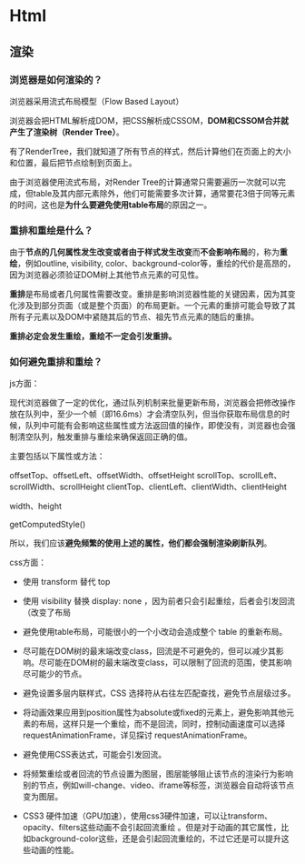 # Html

## 渲染

### 浏览器是如何渲染的？

浏览器采用流式布局模型（Flow Based Layout）

浏览器会把HTML解析成DOM，把CSS解析成CSSOM，**DOM和CSSOM合并就产生了渲染树（Render Tree）**。

有了RenderTree，我们就知道了所有节点的样式，然后计算他们在页面上的大小和位置，最后把节点绘制到页面上。

由于浏览器使用流式布局，对Render Tree的计算通常只需要遍历一次就可以完成，但table及其内部元素除外，他们可能需要多次计算，通常要花3倍于同等元素的时间，这也是**为什么要避免使用table布局**的原因之一。


### 重排和重绘是什么？

由于**节点的几何属性发生改变或者由于样式发生改变**而**不会影响布局**的，称为**重绘**，例如outline, visibility, color、background-color等，重绘的代价是高昂的，因为浏览器必须验证DOM树上其他节点元素的可见性。

**重排**是布局或者几何属性需要改变。重排是影响浏览器性能的关键因素，因为其变化涉及到部分页面（或是整个页面）的布局更新。一个元素的重排可能会导致了其所有子元素以及DOM中紧随其后的节点、祖先节点元素的随后的重排。

**重排必定会发生重绘，重绘不一定会引发重排。**

### 如何避免重排和重绘？

js方面：

现代浏览器做了一定的优化，通过队列机制来批量更新布局，浏览器会把修改操作放在队列中，至少一个帧（即16.6ms）才会清空队列，但当你获取布局信息的时候，队列中可能有会影响这些属性或方法返回值的操作，即使没有，浏览器也会强制清空队列，触发重排与重绘来确保返回正确的值。

主要包括以下属性或方法：

offsetTop、offsetLeft、offsetWidth、offsetHeight
scrollTop、scrollLeft、scrollWidth、scrollHeight
clientTop、clientLeft、clientWidth、clientHeight

width、height

getComputedStyle()


所以，我们应该**避免频繁的使用上述的属性，他们都会强制渲染刷新队列**。


css方面：

- 使用 transform 替代 top

- 使用 visibility 替换 display: none ，因为前者只会引起重绘，后者会引发回流（改变了布局

- 避免使用table布局，可能很小的一个小改动会造成整个 table 的重新布局。

- 尽可能在DOM树的最末端改变class，回流是不可避免的，但可以减少其影响。尽可能在DOM树的最末端改变class，可以限制了回流的范围，使其影响尽可能少的节点。

- 避免设置多层内联样式，CSS 选择符从右往左匹配查找，避免节点层级过多。

- 将动画效果应用到position属性为absolute或fixed的元素上，避免影响其他元素的布局，这样只是一个重绘，而不是回流，同时，控制动画速度可以选择 requestAnimationFrame，详见探讨 requestAnimationFrame。

- 避免使用CSS表达式，可能会引发回流。

- 将频繁重绘或者回流的节点设置为图层，图层能够阻止该节点的渲染行为影响别的节点，例如will-change、video、iframe等标签，浏览器会自动将该节点变为图层。

- CSS3 硬件加速（GPU加速），使用css3硬件加速，可以让transform、opacity、filters这些动画不会引起回流重绘 。但是对于动画的其它属性，比如background-color这些，还是会引起回流重绘的，不过它还是可以提升这些动画的性能。


